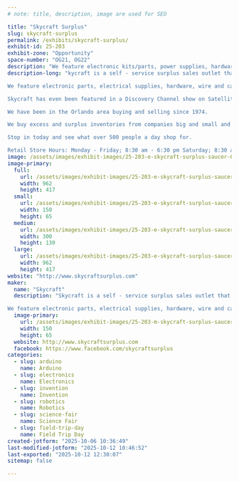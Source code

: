 ```yaml
---
# note: title, description, image are used for SEO

title: "Skycraft Surplus"
slug: skycraft-surplus
permalink: /exhibits/skycraft-surplus/
exhibit-id: 25-203
exhibit-zone: "Opportunity"
space-number: "OG21, OG22"
description: "We feature electronic kits/parts, power supplies, hardware, wire and cable, & test equipment"
description-long: "kycraft is a self - service surplus sales outlet that sells to the general public as well as thousands of businesses through-out the United States. 

We feature electronic parts, electrical supplies, hardware, wire and cable, test equipment, and thousands of hard to find items. Skycraft is an ideal place for the maker, hobbyists, model builders, audiophiles, artists, and the do-it-yourself electronic enthusiast.

Skycraft has even been featured in a Discovery Channel show on Satellites.  The segment showed an amateur radio group shopping for parts for a satellite, Amsat, that they later launched into orbit.

We have been in the Orlando area buying and selling since 1974.

We buy excess and surplus inventories from companies big and small and re-sell them in our hands-on, self service store located at 5021 Edgewater Drive, near Lee Road, in Orlando.

Stop in today and see what over 500 people a day shop for.

Retail Store Hours: Monday - Friday; 8:30 am - 6:30 pm Saturday; 8:30 am - 6:00 pm 5021 Edgewater Drive Orlando, FL 32810"
image: /assets/images/exhibit-images/25-203-e-skycraft-surplus-saucer-6546-300x130.jpg
image-primary: 
  full:
    url: /assets/images/exhibit-images/25-203-e-skycraft-surplus-saucer-6546-full.jpg
    width: 962
    height: 417
  small:
    url: /assets/images/exhibit-images/25-203-e-skycraft-surplus-saucer-6546-150x65.jpg
    width: 150
    height: 65
  medium:
    url: /assets/images/exhibit-images/25-203-e-skycraft-surplus-saucer-6546-300x130.jpg
    width: 300
    height: 130
  large:
    url: /assets/images/exhibit-images/25-203-e-skycraft-surplus-saucer-6546-962x417.jpg
    width: 962
    height: 417
website: "http://www.skycraftsurplus.com"
maker: 
  name: "Skycraft"
  description: "Skycraft is a self - service surplus sales outlet that sells to the general public as well as thousands of businesses through-out the United States. 

We feature electronic parts, electrical supplies, hardware, wire and cable, test equipment, and thousands of hard to find items. Skycraft is an ideal place for the maker, hobbyists, model builders, audiophiles, artists, and the do-it-yourself electronic enthusiast."
  image-primary:
    url: /assets/images/exhibit-images/25-203-m-skycraft-surplus-saucer-300x130.jpg
    width: 150
    height: 65
  website: http://www.skycraftsurplus.com
  facebook: https://www.facebook.com/skycraftsurplus
categories: 
  - slug: arduino
    name: Arduino
  - slug: electronics
    name: Electronics
  - slug: invention
    name: Invention
  - slug: robotics
    name: Robotics
  - slug: science-fair
    name: Science Fair
  - slug: field-trip-day
    name: Field Trip Day
created-jotform: "2025-10-06 10:36:49"
last-modified-jotform: "2025-10-12 10:46:52"
last-exported: "2025-10-12 12:30:07"
sitemap: false

---
```

